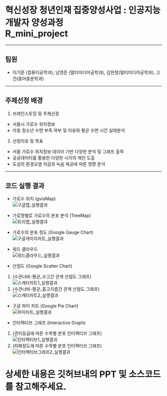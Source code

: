 # 혁신성장 청년인재 집중양성사업 : 인공지능 개발자 양성과정<br>R_mini_project
***
## 팀원
* 이기훈 (컴퓨터공학과), 남영준 (멀티미디어공학과), 김현정(멀티미디어공학과), 고건(중어중문학과)
***
## 주제선정 배경
1. 브레인스토밍 및 주제선정
- 서울시 가로수 위치정보
- 아동 청소년 수면 부족 여부 및 이유와 평균 수면 시간 실태분석
2. 선정이유 및 목표
- 서울 가로수 위치정보 데이터 기반 다양한 분석 및 그래프 출력
- 공공데이터를 활용한 다양한 시각의 제안 도출
- 도심의 환경오염 저감과 녹음 제공에 따른 영향 분석
***
## 코드 실행 결과
* 가로수 위치 (gvisMap)<br>
![구글맵_실행결과](https://user-images.githubusercontent.com/53985471/144692378-c5b7c043-0a88-46f1-b827-a635f329f030.png)

* 가로명별로 가로수의 분포 분석 (TreeMap)<br>
![트리맵_실행결과](https://user-images.githubusercontent.com/53985471/144693009-6644a717-c6d7-48c2-994d-93a7be98a52c.png)

* 가로수의 분포 정도 (Google Gauge Chart)<br>
![구글게이지차트_실행결과](https://user-images.githubusercontent.com/53985471/144693050-aee3c0f6-975f-4e01-8b7f-17cb134505bd.png)

* 워드 클라우드<br>
![워드클라우드_실행결과](https://user-images.githubusercontent.com/53985471/144693070-d6c1f260-3316-4b8b-a5af-c223b6f0d5a6.png)

* 산점도 (Google Scatter Chart)<br>
1. (수관너비-평균_수고간 관계 산점도 그래프)<br>
![스캐터차트1_실행결과](https://user-images.githubusercontent.com/53985471/144693103-6639493f-d810-458a-979d-7cd5d31439ae.png)
2. (수관너비-평균_흉고지름간 관계 산점도 그래프)<br>
![스캐터차트2_실행결과](https://user-images.githubusercontent.com/53985471/144693107-73226821-2c85-45bd-b618-b65b17a4f99f.png)

* 구글 파이 차트 (Google Pie Chart)<br>
![파이차트_실행결과](https://user-images.githubusercontent.com/53985471/144693161-dfce649b-a5da-4ea7-afcd-34c9bdcc0727.png)

* 인터랙티브 그래프 (Interactive Graph)<br>
1. (관리등급에 따른 수목별 분포 인터랙티브 그래프)<br>
![인터랙티브1_실행결과](https://user-images.githubusercontent.com/53985471/144693183-ba4e8499-d293-46d7-923d-587b8383b4e1.png)
1. (피해정도에 따른 수목별 분포 인터랙티브 그래프)<br>
![인터랙티브그래프2_실행결과](https://user-images.githubusercontent.com/53985471/144693198-8fb3dd5d-5150-4536-940a-cf6a1311deee.png)

# 상세한 내용은 깃허브내의 PPT 및 소스코드를 참고해주세요.

